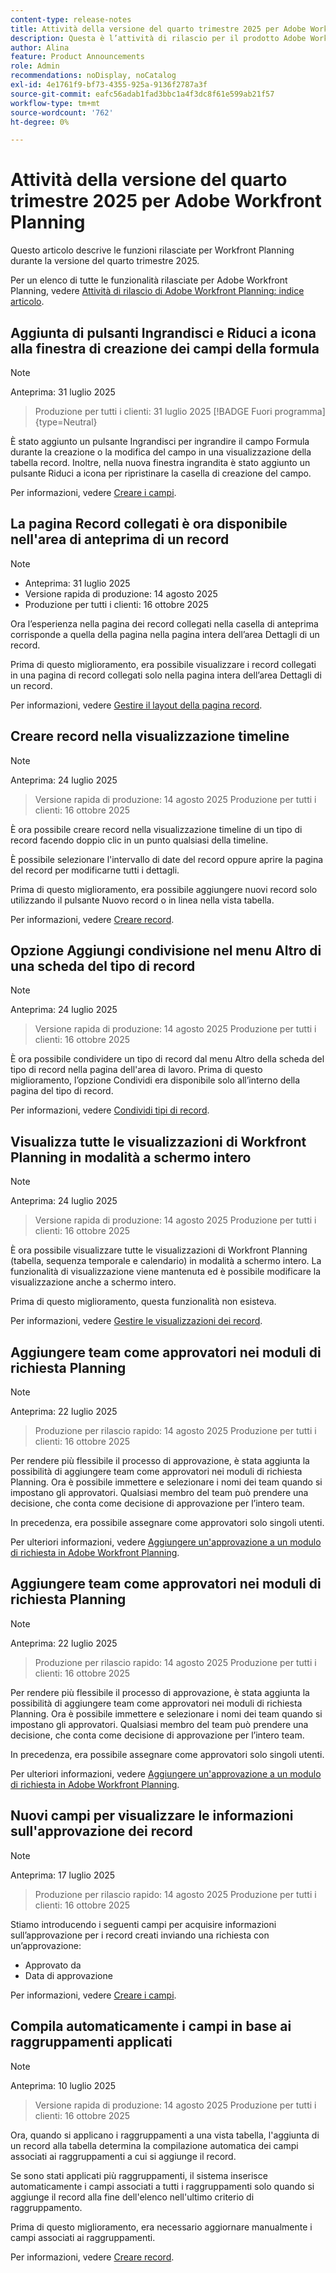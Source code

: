 ```yaml
---
content-type: release-notes
title: Attività della versione del quarto trimestre 2025 per Adobe Workfront Planning
description: Questa è l’attività di rilascio per il prodotto Adobe Workfront Planning per il quarto trimestre del 2025.
author: Alina
feature: Product Announcements
role: Admin
recommendations: noDisplay, noCatalog
exl-id: 4e1761f9-bf73-4355-925a-9136f2787a3f
source-git-commit: eafc56adab1fad3bbc1a4f3dc8f61e599ab21f57
workflow-type: tm+mt
source-wordcount: '762'
ht-degree: 0%

---
```


# Attività della versione del quarto trimestre 2025 per Adobe Workfront Planning

Questo articolo descrive le funzioni rilasciate per Workfront Planning durante la versione del quarto trimestre 2025.

<!--keep the sentence below for all future quarterly release pages-->

Per un elenco di tutte le funzionalità rilasciate per Adobe Workfront Planning, vedere [Attività di rilascio di Adobe Workfront Planning: indice articolo](/help/quicksilver/product-announcements/product-releases/planning-release-activity/planning-release-activity-article-index.md).


## Aggiunta di pulsanti Ingrandisci e Riduci a icona alla finestra di creazione dei campi della formula

>[!NOTE]
>
>Anteprima: 31 luglio 2025
>>Produzione per tutti i clienti: 31 luglio 2025
>>[!BADGE Fuori programma]{type=Neutral}

È stato aggiunto un pulsante Ingrandisci per ingrandire il campo Formula durante la creazione o la modifica del campo in una visualizzazione della tabella record. Inoltre, nella nuova finestra ingrandita è stato aggiunto un pulsante Riduci a icona per ripristinare la casella di creazione del campo.

Per informazioni, vedere [Creare i campi](/help/quicksilver/planning/fields/create-fields.md).

## La pagina Record collegati è ora disponibile nell&#39;area di anteprima di un record

>[!NOTE]
>
>* Anteprima: 31 luglio 2025
>* Versione rapida di produzione: 14 agosto 2025
>* Produzione per tutti i clienti: 16 ottobre 2025

Ora l’esperienza nella pagina dei record collegati nella casella di anteprima corrisponde a quella della pagina nella pagina intera dell’area Dettagli di un record.

Prima di questo miglioramento, era possibile visualizzare i record collegati in una pagina di record collegati solo nella pagina intera dell’area Dettagli di un record.

Per informazioni, vedere [Gestire il layout della pagina record](/help/quicksilver/planning/records/manage-the-record-page.md).

<!--## Updates to Requesting experience 

>[!NOTE]
>
>* Preview: July 31, 2025
>* Production fast release: August 14, 2025
>* Production for all customers: October 16, 2025

To create a better user experience when making requests in Workfront and Workfront Planning, we've updated the requesting experience. Now you can:

* View Workfront and Workfront Planning requests in a single list.
* Filter submitted requests based on criteria you specify.
* Search for and select Workfront request queues and Workfront Planning forms in a consolidated experience.
* Hide and reorder columns in the submitted requests list.

This update also features changes to the look and feel of the page.

Previously, Workfront and Workfront Planning requests were on separate tabs, and filters were not customizable.

For more information on creating requests see:

* For Workfront: [Create and submit requests](/help/quicksilver/manage-work/requests/create-requests/create-submit-requests.md)
* For Workfront Planning: [Submit Adobe Workfront Planning requests to create records](/help/quicksilver/planning/requests/submit-requests.md) -->

## Creare record nella visualizzazione timeline

>[!NOTE]
>
>Anteprima: 24 luglio 2025
>>Versione rapida di produzione: 14 agosto 2025
>>Produzione per tutti i clienti: 16 ottobre 2025

È ora possibile creare record nella visualizzazione timeline di un tipo di record facendo doppio clic in un punto qualsiasi della timeline.

È possibile selezionare l&#39;intervallo di date del record oppure aprire la pagina del record per modificarne tutti i dettagli.

Prima di questo miglioramento, era possibile aggiungere nuovi record solo utilizzando il pulsante Nuovo record o in linea nella vista tabella.

Per informazioni, vedere [Creare record](/help/quicksilver/planning/records/create-records.md).

## Opzione Aggiungi condivisione nel menu Altro di una scheda del tipo di record

>[!NOTE]
>
>Anteprima: 24 luglio 2025
>>Versione rapida di produzione: 14 agosto 2025
>>Produzione per tutti i clienti: 16 ottobre 2025

È ora possibile condividere un tipo di record dal menu Altro della scheda del tipo di record nella pagina dell&#39;area di lavoro. Prima di questo miglioramento, l’opzione Condividi era disponibile solo all’interno della pagina del tipo di record.

Per informazioni, vedere [Condividi tipi di record](/help/quicksilver/planning/access/share-record-types.md).

## Visualizza tutte le visualizzazioni di Workfront Planning in modalità a schermo intero

>[!NOTE]
>
>Anteprima: 24 luglio 2025
>>Versione rapida di produzione: 14 agosto 2025
>>Produzione per tutti i clienti: 16 ottobre 2025

È ora possibile visualizzare tutte le visualizzazioni di Workfront Planning (tabella, sequenza temporale e calendario) in modalità a schermo intero. La funzionalità di visualizzazione viene mantenuta ed è possibile modificare la visualizzazione anche a schermo intero.

Prima di questo miglioramento, questa funzionalità non esisteva.

Per informazioni, vedere [Gestire le visualizzazioni dei record](/help/quicksilver/planning/views/manage-record-views.md).

## Aggiungere team come approvatori nei moduli di richiesta Planning

>[!NOTE]
>
>Anteprima: 22 luglio 2025
>>Produzione per rilascio rapido: 14 agosto 2025
>>Produzione per tutti i clienti: 16 ottobre 2025

Per rendere più flessibile il processo di approvazione, è stata aggiunta la possibilità di aggiungere team come approvatori nei moduli di richiesta Planning. Ora è possibile immettere e selezionare i nomi dei team quando si impostano gli approvatori. Qualsiasi membro del team può prendere una decisione, che conta come decisione di approvazione per l’intero team.

In precedenza, era possibile assegnare come approvatori solo singoli utenti.

Per ulteriori informazioni, vedere [Aggiungere un&#39;approvazione a un modulo di richiesta in Adobe Workfront Planning](/help/quicksilver/planning/requests/add-approval-to-request-form.md).

## Aggiungere team come approvatori nei moduli di richiesta Planning

>[!NOTE]
>
>Anteprima: 22 luglio 2025
>>Produzione per rilascio rapido: 14 agosto 2025
>>Produzione per tutti i clienti: 16 ottobre 2025

Per rendere più flessibile il processo di approvazione, è stata aggiunta la possibilità di aggiungere team come approvatori nei moduli di richiesta Planning. Ora è possibile immettere e selezionare i nomi dei team quando si impostano gli approvatori. Qualsiasi membro del team può prendere una decisione, che conta come decisione di approvazione per l’intero team.

In precedenza, era possibile assegnare come approvatori solo singoli utenti.

Per ulteriori informazioni, vedere [Aggiungere un&#39;approvazione a un modulo di richiesta in Adobe Workfront Planning](/help/quicksilver/planning/requests/add-approval-to-request-form.md).

## Nuovi campi per visualizzare le informazioni sull&#39;approvazione dei record

>[!NOTE]
>
>Anteprima: 17 luglio 2025
>>Produzione per rilascio rapido: 14 agosto 2025
>>Produzione per tutti i clienti: 16 ottobre 2025

Stiamo introducendo i seguenti campi per acquisire informazioni sull’approvazione per i record creati inviando una richiesta con un’approvazione:

* Approvato da
* Data di approvazione

Per informazioni, vedere [Creare i campi](/help/quicksilver/planning/fields/create-fields.md).

## Compila automaticamente i campi in base ai raggruppamenti applicati

>[!NOTE]
>
>Anteprima: 10 luglio 2025
>>Versione rapida di produzione: 14 agosto 2025
>>Produzione per tutti i clienti: 16 ottobre 2025


Ora, quando si applicano i raggruppamenti a una vista tabella, l&#39;aggiunta di un record alla tabella determina la compilazione automatica dei campi associati ai raggruppamenti a cui si aggiunge il record.

Se sono stati applicati più raggruppamenti, il sistema inserisce automaticamente i campi associati a tutti i raggruppamenti solo quando si aggiunge il record alla fine dell&#39;elenco nell&#39;ultimo criterio di raggruppamento.

Prima di questo miglioramento, era necessario aggiornare manualmente i campi associati ai raggruppamenti.

Per informazioni, vedere [Creare record](/help/quicksilver/planning/records/create-records.md).
